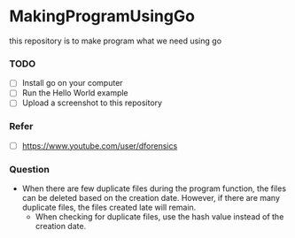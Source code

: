 # MakingProgramUsingGo
this repository is to make program what we need using go 

### TODO
- [ ] Install go on your computer
- [ ] Run the Hello World example
- [ ] Upload a screenshot to this repository

### Refer
- [ ] https://www.youtube.com/user/dforensics

### Question
- When there are few duplicate files during the program function, the files can be deleted based on the creation date. However, if there are many duplicate files, the files created late will remain.
  * When checking for duplicate files, use the hash value instead of the creation date.
